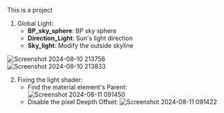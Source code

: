 This is a project

1. Global Light:  
   - **BP_sky_sphere**: BP sky sphere  
   - **Direction_Light**: Sun's light direction  
   - **Sky_light**: Modify the outside skyline  

![Screenshot 2024-08-10 213756](https://github.com/user-attachments/assets/de2e428c-3089-4819-8e29-539d85ec2640)  
![Screenshot 2024-08-10 213833](https://github.com/user-attachments/assets/d7a9002b-8b6d-42e1-a14a-7b30130e168c)

2. Fixing the light shader:
   - Find the material element's Parent:
     ![Screenshot 2024-08-11 091450](https://github.com/user-attachments/assets/45a42d52-8924-441a-9c27-dd8511dda4f9)
   - Disable the pixel Deepth Offset:
     ![Screenshot 2024-08-11 091422](https://github.com/user-attachments/assets/f8250b57-4f3f-4af7-8ee5-c061abeef965)




